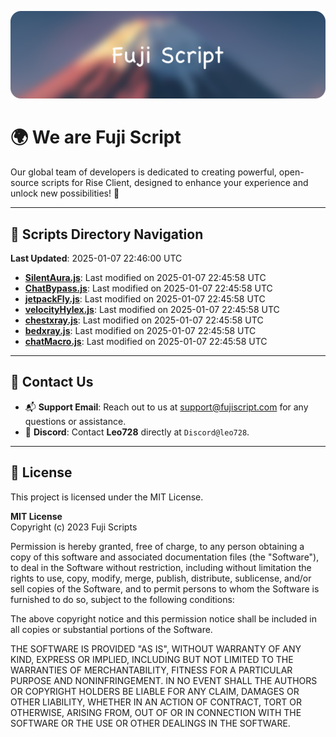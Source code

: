 ![Banner](.github/b.webp)

# 🌍 **We are Fuji Script**

Our global team of developers is dedicated to creating powerful, open-source scripts for Rise Client, designed to enhance your experience and unlock new possibilities! 🌟

---
<!-- SCRIPTS_NAVIGATION_START -->
## 📂 **Scripts Directory Navigation**

**Last Updated**: 2025-01-07 22:46:00 UTC

- **[SilentAura.js](scripts/SilentAura.js)**: Last modified on 2025-01-07 22:45:58 UTC
- **[ChatBypass.js](scripts/ChatBypass.js)**: Last modified on 2025-01-07 22:45:58 UTC
- **[jetpackFly.js](scripts/jetpackFly.js)**: Last modified on 2025-01-07 22:45:58 UTC
- **[velocityHylex.js](scripts/velocityHylex.js)**: Last modified on 2025-01-07 22:45:58 UTC
- **[chestxray.js](scripts/chestxray.js)**: Last modified on 2025-01-07 22:45:58 UTC
- **[bedxray.js](scripts/bedxray.js)**: Last modified on 2025-01-07 22:45:58 UTC
- **[chatMacro.js](scripts/chatMacro.js)**: Last modified on 2025-01-07 22:45:58 UTC

<!-- SCRIPTS_NAVIGATION_END -->

---

## 💬 **Contact Us**  
- 📬 **Support Email**: Reach out to us at [support@fujiscript.com](mailto:support@fujiscript.com) for any questions or assistance.  
- 💬 **Discord**: Contact **Leo728** directly at `Discord@leo728`.

---

## 📜 **License**

This project is licensed under the MIT License.  

**MIT License**  
Copyright (c) 2023 Fuji Scripts  

Permission is hereby granted, free of charge, to any person obtaining a copy of this software and associated documentation files (the "Software"), to deal in the Software without restriction, including without limitation the rights to use, copy, modify, merge, publish, distribute, sublicense, and/or sell copies of the Software, and to permit persons to whom the Software is furnished to do so, subject to the following conditions:  

The above copyright notice and this permission notice shall be included in all copies or substantial portions of the Software.  

THE SOFTWARE IS PROVIDED "AS IS", WITHOUT WARRANTY OF ANY KIND, EXPRESS OR IMPLIED, INCLUDING BUT NOT LIMITED TO THE WARRANTIES OF MERCHANTABILITY, FITNESS FOR A PARTICULAR PURPOSE AND NONINFRINGEMENT. IN NO EVENT SHALL THE AUTHORS OR COPYRIGHT HOLDERS BE LIABLE FOR ANY CLAIM, DAMAGES OR OTHER LIABILITY, WHETHER IN AN ACTION OF CONTRACT, TORT OR OTHERWISE, ARISING FROM, OUT OF OR IN CONNECTION WITH THE SOFTWARE OR THE USE OR OTHER DEALINGS IN THE SOFTWARE.  
